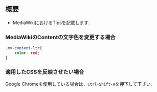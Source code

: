 ## 概要

- MediaWikiにおけるTipsを記載します.

### MediaWikiのContentの文字色を変更する場合

```css
.mv-content-ltr{
    color: red;
}
```

### 適用したCSSを反映させたい場合

Google Chromeを使用している場合は、`Ctrl-Shift-R`を押下して下さい.
